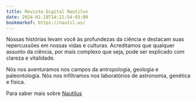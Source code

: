 ```yaml
---
title: Revista Digital Nautilus
date: 2024-01-18T14:21:54-03:00
bookmarkof: https://nautil.us/
---
```


Nossas histórias levam você às profundezas da ciência e destacam suas repercussões em nossas vidas e culturas. Acreditamos que qualquer assunto da ciência, por mais complexo que seja, pode ser explicado com clareza e vitalidade.

Nós nos aventuramos nos campos da antropologia, geologia e paleontologia. Nós nos infiltramos nos laboratórios de astronomia, genética e física.

Para saber mais sobre <a href="https://nautil.us/about-us/">Nautilus</a>
